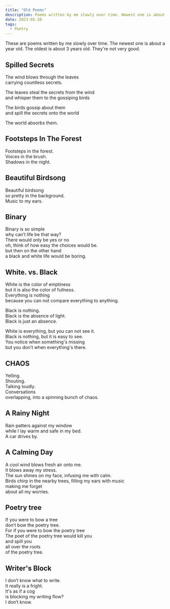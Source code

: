 ```yaml
---
title: "Old Poems"
description: Poems written by me slowly over time. Newest one is about a year old. Oldest one is about 3 years old. They are not very good.
date: 2023-05-20
tags:
  - Poetry
---
```

These are poems written by me slowly over time. The newest one is about a year old. The oldest is about 3 years old. They're not very good.

## Spilled Secrets

The wind blows through the leaves  
carrying countless secrets.

The leaves steal the secrets from the wind  
and whisper them to the gossiping birds

The birds gossip about them  
and spill the secrets onto the world

The world absorbs them.

## Footsteps In The Forest

Footsteps in the forest.  
Voices in the brush.  
Shadows in the night.

## Beautiful Birdsong

Beautiful birdsong  
so pretty in the background.  
Music to my ears.

## Binary 

Binary is so simple  
why can’t life be that way?  
There would only be yes or no  
oh, think of how easy the choices would be.   
but then on the other hand  
a black and white life would be boring.

## White. vs. Black

White is the color of emptiness  
but it is also the color of fullness.  
Everything is nothing  
because you can not compare everything to anything.

Black is nothing.  
Black is the absence of light.  
Black is just an absence.

White is everything, but you can not see it.  
Black is nothing, but it is easy to see.  
You notice when something's missing  
but you don’t when everything's there.

## CHAOS

Yelling.  
Shouting.  
Talking loudly.  
Conversations  
overlapping, into a spinning bunch of chaos.

## A Rainy Night

Rain patters against my window  
while I lay warm and safe in my bed.  
A car drives by. 

## A Calming Day

A cool wind blows fresh air onto me.  
It blows away my stress.  
The sun shines on my face, infusing me with calm.  
Birds chirp in the nearby trees, filling my ears with music  
making me forget  
about all my worries.

## Poetry tree

If you were to bow a tree  
don’t bow the poetry tree.  
For if you were to bow the poetry tree  
The poet of the poetry tree would kill you  
and spill you  
all over the roots  
of the poetry tree.

## Writer's Block

I don’t know what to write.  
It really is a fright.  
It's as if a cog  
is blocking my writing flow?  
I don’t know. 



